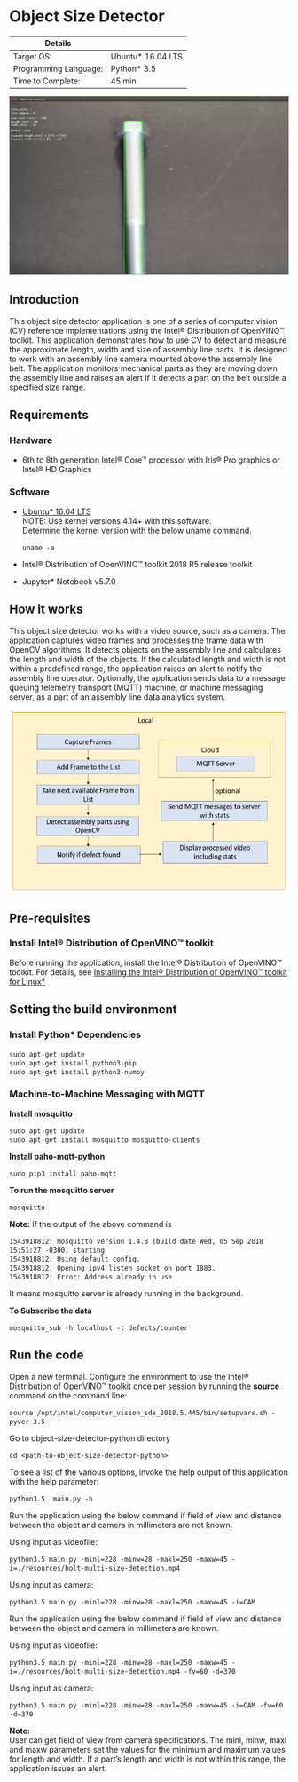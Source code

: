 # Object Size Detector

| Details            |              |
|-----------------------|---------------|
| Target OS:            |  Ubuntu\* 16.04 LTS   |
| Programming Language: |  Python* 3.5 |
| Time to Complete:     |  45 min     |

![Defect](./images/defect.png)

## Introduction

This object size detector application is one of a series of computer vision (CV) reference implementations using the Intel® Distribution of OpenVINO™ toolkit. This application demonstrates how to use CV to detect and measure the approximate length, width and size of assembly line parts. It is designed to work with an assembly line camera mounted above the assembly line belt. The application monitors mechanical parts as they are moving down the assembly line and raises an alert if it detects a part on the belt outside a specified size range.

## Requirements

### Hardware
* 6th to 8th generation Intel® Core™ processor with Iris® Pro graphics or Intel® HD Graphics

### Software
* [Ubuntu\* 16.04 LTS](http://releases.ubuntu.com/16.04/)<br>
   NOTE: Use kernel versions 4.14+ with this software.<br> 
    Determine the kernel version with the below uname command. 
    ```
    uname -a
    ```
  
* Intel® Distribution of OpenVINO™ toolkit 2018 R5 release toolkit
* Jupyter* Notebook v5.7.0

## How it works

This object size detector works with a video source, such as a camera. The application captures video frames and processes the frame data with OpenCV algorithms. It detects objects on the assembly line and calculates the length and width of the objects. If the calculated length and width is not within a predefined range, the application raises an alert to notify the assembly line operator. Optionally, the application sends data to a message queuing telemetry transport (MQTT) machine, or machine messaging server, as a part of an assembly line data analytics system.

![app image](./images/object_size.png)

 ## Pre-requisites

### Install Intel® Distribution of OpenVINO™ toolkit
Before running the application, install the Intel® Distribution of OpenVINO™ toolkit. For details, see [Installing the Intel® Distribution of OpenVINO™ toolkit for Linux*](https://software.intel.com/en-us/openvino-toolkit/choose-download/free-download-linux)

## Setting the build environment

### Install Python* Dependencies
```
sudo apt-get update
sudo apt-get install python3-pip
sudo apt-get install python3-numpy
```
### Machine-to-Machine Messaging with MQTT

**Install mosquitto**
```
sudo apt-get update
sudo apt-get install mosquitto mosquitto-clients
```
**Install paho-mqtt-python**
```
sudo pip3 install paho-mqtt
```
**To run the mosquitto server**
```
mosquitto
```

**Note:** If the output of the above command is
```
1543918812: mosquitto version 1.4.8 (build date Wed, 05 Sep 2018 15:51:27 -0300) starting
1543918812: Using default config.
1543918812: Opening ipv4 listen socket on port 1883.
1543918812: Error: Address already in use
```
It means mosquitto server is already running in the background.<br>

**To Subscribe the data**
```
mosquitto_sub -h localhost -t defects/counter
```

## Run the code

Open a new terminal. Configure the environment to use the Intel® Distribution of OpenVINO™ toolkit once per session by running the **source** command on the command line:
```
source /opt/intel/computer_vision_sdk_2018.5.445/bin/setupvars.sh -pyver 3.5
```

Go to object-size-detector-python directory
```
cd <path-to-object-size-detector-python>
```

To see a list of the various options, invoke the help output of this application with the help parameter:
```
python3.5  main.py -h
```

Run the application using the below command if field of view and distance between the object and camera in millimeters are not known. 

Using input as videofile:
```
python3.5 main.py -minl=228 -minw=28 -maxl=250 -maxw=45 -i=./resources/bolt-multi-size-detection.mp4
``` 
Using input as camera:
```
python3.5 main.py -minl=228 -minw=28 -maxl=250 -maxw=45 -i=CAM
```
Run the application using the below command if field of view and distance between the object and camera in millimeters are known. 

Using input as videofile:
```
python3.5 main.py -minl=228 -minw=28 -maxl=250 -maxw=45 -i=./resources/bolt-multi-size-detection.mp4 -fv=60 -d=370
``` 
Using input as camera:
```
python3.5 main.py -minl=228 -minw=28 -maxl=250 -maxw=45 -i=CAM -fv=60 -d=370 
```
**Note:**<br>
User can get field of view from camera specifications. The minl, minw, maxl and maxw parameters set the values for the minimum and maximum values for length and width. If a part’s length and width is not within this range, the application issues an alert.


